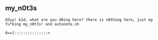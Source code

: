 ## my_n0t3s



`H3yy! k1d, what are you d0ing here? there is n0thing here, just my fu*king my_n0t3s! and autonote.sh`

`0=={:::::::::::::::>`




